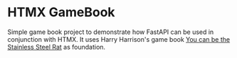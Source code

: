 # HTMX GameBook

Simple game book project to demonstrate how FastAPI can be used in conjunction with HTMX. It uses Harry Harrison's game book [You can be the Stainless Steel Rat](https://archive.org/details/You_can_be_the_Stainless_Steel_Rat) as foundation.
